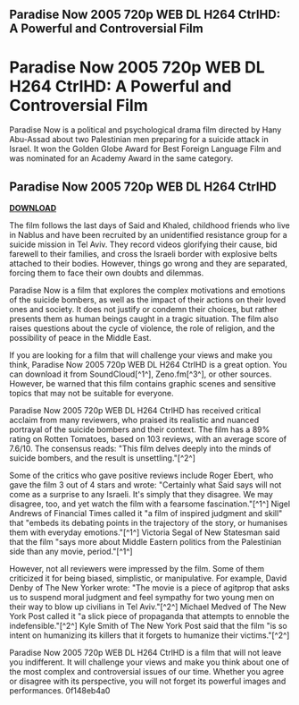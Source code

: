 ## Paradise Now 2005 720p WEB DL H264 CtrlHD: A Powerful and Controversial Film

  
# Paradise Now 2005 720p WEB DL H264 CtrlHD: A Powerful and Controversial Film
  
Paradise Now is a political and psychological drama film directed by Hany Abu-Assad about two Palestinian men preparing for a suicide attack in Israel. It won the Golden Globe Award for Best Foreign Language Film and was nominated for an Academy Award in the same category.
 
## Paradise Now 2005 720p WEB DL H264 CtrlHD


[**DOWNLOAD**](https://searchdisvipas.blogspot.com/?download=2tKG4Q)

  
The film follows the last days of Said and Khaled, childhood friends who live in Nablus and have been recruited by an unidentified resistance group for a suicide mission in Tel Aviv. They record videos glorifying their cause, bid farewell to their families, and cross the Israeli border with explosive belts attached to their bodies. However, things go wrong and they are separated, forcing them to face their own doubts and dilemmas.
  
Paradise Now is a film that explores the complex motivations and emotions of the suicide bombers, as well as the impact of their actions on their loved ones and society. It does not justify or condemn their choices, but rather presents them as human beings caught in a tragic situation. The film also raises questions about the cycle of violence, the role of religion, and the possibility of peace in the Middle East.
  
If you are looking for a film that will challenge your views and make you think, Paradise Now 2005 720p WEB DL H264 CtrlHD is a great option. You can download it from SoundCloud[^1^], Zeno.fm[^3^], or other sources. However, be warned that this film contains graphic scenes and sensitive topics that may not be suitable for everyone.
  
Paradise Now 2005 720p WEB DL H264 CtrlHD has received critical acclaim from many reviewers, who praised its realistic and nuanced portrayal of the suicide bombers and their context. The film has a 89% rating on Rotten Tomatoes, based on 103 reviews, with an average score of 7.6/10. The consensus reads: \"This film delves deeply into the minds of suicide bombers, and the result is unsettling.\"[^2^]
  
Some of the critics who gave positive reviews include Roger Ebert, who gave the film 3 out of 4 stars and wrote: \"Certainly what Said says will not come as a surprise to any Israeli. It's simply that they disagree. We may disagree, too, and yet watch the film with a fearsome fascination.\"[^1^] Nigel Andrews of Financial Times called it \"a film of inspired judgment and skill\" that \"embeds its debating points in the trajectory of the story, or humanises them with everyday emotions.\"[^1^] Victoria Segal of New Statesman said that the film \"says more about Middle Eastern politics from the Palestinian side than any movie, period.\"[^1^]
  
However, not all reviewers were impressed by the film. Some of them criticized it for being biased, simplistic, or manipulative. For example, David Denby of The New Yorker wrote: \"The movie is a piece of agitprop that asks us to suspend moral judgment and feel sympathy for two young men on their way to blow up civilians in Tel Aviv.\"[^2^] Michael Medved of The New York Post called it \"a slick piece of propaganda that attempts to ennoble the indefensible.\"[^2^] Kyle Smith of The New York Post said that the film \"is so intent on humanizing its killers that it forgets to humanize their victims.\"[^2^]
  
Paradise Now 2005 720p WEB DL H264 CtrlHD is a film that will not leave you indifferent. It will challenge your views and make you think about one of the most complex and controversial issues of our time. Whether you agree or disagree with its perspective, you will not forget its powerful images and performances.
 0f148eb4a0
